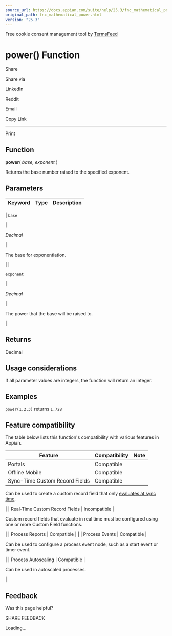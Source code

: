 ```yaml
---
source_url: https://docs.appian.com/suite/help/25.3/fnc_mathematical_power.html
original_path: fnc_mathematical_power.html
version: "25.3"
---
```


Free cookie consent management tool by [TermsFeed](https://www.termsfeed.com/)

# power() Function

Share

Share via

LinkedIn

Reddit

Email

Copy Link

* * *

Print

## Function

**power**( _base, exponent_ )

Returns the base number raised to the specified exponent.

## Parameters

| Keyword | Type | Description |
| --- | --- | --- |
|
`base`

 |

_Decimal_

 |

The base for exponentiation.

 |
|

`exponent`

 |

_Decimal_

 |

The power that the base will be raised to.

 |

## Returns

Decimal

## Usage considerations

If all parameter values are integers, the function will return an integer.

## Examples

`power(1.2,3)` returns `1.728`

## Feature compatibility

The table below lists this function's compatibility with various features in Appian.

| Feature | Compatibility | Note |
| --- | --- | --- |
| Portals | Compatible |  |
| Offline Mobile | Compatible |  |
| Sync-Time Custom Record Fields | Compatible |
Can be used to create a custom record field that only [evaluates at sync time](custom-record-fields.html#prodlink-sync-time-evaluations).

 |
| Real-Time Custom Record Fields | Incompatible |

Custom record fields that evaluate in real time must be configured using one or more Custom Field functions.

 |
| Process Reports | Compatible |  |
| Process Events | Compatible |

Can be used to configure a process event node, such as a start event or timer event.

 |
| Process Autoscaling | Compatible |

Can be used in autoscaled processes.

 |

## Feedback

Was this page helpful?

SHARE FEEDBACK

Loading...